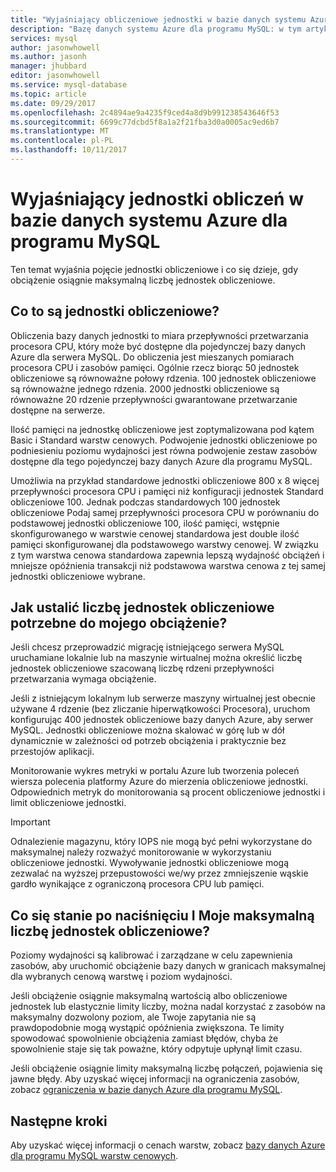 ```yaml
---
title: "Wyjaśniający obliczeniowe jednostki w bazie danych systemu Azure dla programu MySQL | Dokumentacja firmy Microsoft"
description: "Bazę danych systemu Azure dla programu MySQL: w tym artykule opisano pojęcia obliczeniowe jednostki i co się dzieje, gdy obciążenie osiągnie maksymalną liczbę jednostek obliczeniowe."
services: mysql
author: jasonwhowell
ms.author: jasonh
manager: jhubbard
editor: jasonwhowell
ms.service: mysql-database
ms.topic: article
ms.date: 09/29/2017
ms.openlocfilehash: 2c4894ae9a4235f9ced4a8d9b991238543646f53
ms.sourcegitcommit: 6699c77dcbd5f8a1a2f21fba3d0a0005ac9ed6b7
ms.translationtype: MT
ms.contentlocale: pl-PL
ms.lasthandoff: 10/11/2017
---
```

# <a name="explaining-compute-units-in-azure-database-for-mysql"></a>Wyjaśniający jednostki obliczeń w bazie danych systemu Azure dla programu MySQL
Ten temat wyjaśnia pojęcie jednostki obliczeniowe i co się dzieje, gdy obciążenie osiągnie maksymalną liczbę jednostek obliczeniowe.

## <a name="what-are-compute-units"></a>Co to są jednostki obliczeniowe?
Obliczenia bazy danych jednostki to miara przepływności przetwarzania procesora CPU, który może być dostępne dla pojedynczej bazy danych Azure dla serwera MySQL. Do obliczenia jest mieszanych pomiarach procesora CPU i zasobów pamięci. Ogólnie rzecz biorąc 50 jednostek obliczeniowe są równoważne połowy rdzenia. 100 jednostek obliczeniowe są równoważne jednego rdzenia. 2000 jednostki obliczeniowe są równoważne 20 rdzenie przepływności gwarantowane przetwarzanie dostępne na serwerze.

Ilość pamięci na jednostkę obliczeniowe jest zoptymalizowana pod kątem Basic i Standard warstw cenowych. Podwojenie jednostki obliczeniowe po podniesieniu poziomu wydajności jest równa podwojenie zestaw zasobów dostępne dla tego pojedynczej bazy danych Azure dla programu MySQL.

Umożliwia na przykład standardowe jednostki obliczeniowe 800 x 8 więcej przepływności procesora CPU i pamięci niż konfiguracji jednostek Standard obliczeniowe 100. Jednak podczas standardowych 100 jednostek obliczeniowe Podaj samej przepływności procesora CPU w porównaniu do podstawowej jednostki obliczeniowe 100, ilość pamięci, wstępnie skonfigurowanego w warstwie cenowej standardowa jest double ilość pamięci skonfigurowanej dla podstawowego warstwy cenowej. W związku z tym warstwa cenowa standardowa zapewnia lepszą wydajność obciążeń i mniejsze opóźnienia transakcji niż podstawowa warstwa cenowa z tej samej jednostki obliczeniowe wybrane.

## <a name="how-can-i-determine-the-number-of-compute-units-needed-for-my-workload"></a>Jak ustalić liczbę jednostek obliczeniowe potrzebne do mojego obciążenie?
Jeśli chcesz przeprowadzić migrację istniejącego serwera MySQL uruchamiane lokalnie lub na maszynie wirtualnej można określić liczbę jednostek obliczeniowe szacowaną liczbę rdzeni przepływności przetwarzania wymaga obciążenie. 

Jeśli z istniejącym lokalnym lub serwerze maszyny wirtualnej jest obecnie używane 4 rdzenie (bez zliczanie hiperwątkowości Procesora), uruchom konfigurując 400 jednostek obliczeniowe bazy danych Azure, aby serwer MySQL. Jednostki obliczeniowe można skalować w górę lub w dół dynamicznie w zależności od potrzeb obciążenia i praktycznie bez przestojów aplikacji. 

Monitorowanie wykres metryki w portalu Azure lub tworzenia poleceń wiersza polecenia platformy Azure do mierzenia obliczeniowe jednostki. Odpowiednich metryk do monitorowania są procent obliczeniowe jednostki i limit obliczeniowe jednostki.

>[!IMPORTANT]
> Odnalezienie magazynu, który IOPS nie mogą być pełni wykorzystane do maksymalnej należy rozważyć monitorowanie w wykorzystaniu obliczeniowe jednostki. Wywoływanie jednostki obliczeniowe mogą zezwalać na wyższej przepustowości we/wy przez zmniejszenie wąskie gardło wynikające z ograniczoną procesora CPU lub pamięci.

## <a name="what-happens-when-i-hit-my-maximum-compute-units"></a>Co się stanie po naciśnięciu I Moje maksymalną liczbę jednostek obliczeniowe?
Poziomy wydajności są kalibrować i zarządzane w celu zapewnienia zasobów, aby uruchomić obciążenie bazy danych w granicach maksymalnej dla wybranych cenową warstwę i poziom wydajności. 

Jeśli obciążenie osiągnie maksymalną wartością albo obliczeniowe jednostek lub elastycznie limity liczby, można nadal korzystać z zasobów na maksymalny dozwolony poziom, ale Twoje zapytania nie są prawdopodobnie mogą wystąpić opóźnienia zwiększona. Te limity spowodować spowolnienie obciążenia zamiast błędów, chyba że spowolnienie staje się tak poważne, który odpytuje upłynął limit czasu. 

Jeśli obciążenie osiągnie limity maksymalną liczbę połączeń, pojawienia się jawne błędy. Aby uzyskać więcej informacji na ograniczenia zasobów, zobacz [ograniczenia w bazie danych Azure dla programu MySQL](concepts-limits.md).

## <a name="next-steps"></a>Następne kroki
Aby uzyskać więcej informacji o cenach warstw, zobacz [bazy danych Azure dla programu MySQL warstw cenowych](./concepts-service-tiers.md).
